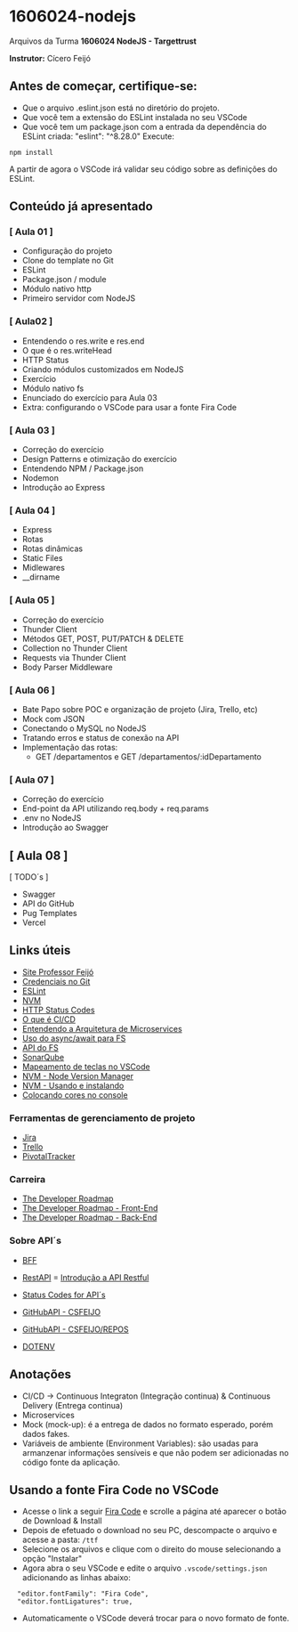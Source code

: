 # 1606024-nodejs
Arquivos da Turma **1606024 NodeJS - Targettrust**

**Instrutor:** Cícero Feijó

## Antes de começar, certifique-se:
- Que o arquivo .eslint.json está no diretório do projeto.
- Que você tem a extensão do ESLint instalada no seu VSCode
- Que você tem um package.json com a entrada da dependência do ESLint criada: "eslint": "^8.28.0"
Execute:
```
npm install
```
A partir de agora o VSCode irá validar seu código sobre as definições do ESLint.


## Conteúdo já apresentado
### [ Aula 01 ]
- Configuração do projeto
- Clone do template no Git
- ESLint
- Package.json / module
- Módulo nativo http
- Primeiro servidor com NodeJS

### [ Aula02 ]
- Entendendo o res.write e res.end
- O que é o res.writeHead
- HTTP Status
- Criando módulos customizados em NodeJS
- Exercício
- Módulo nativo fs
- Enunciado do exercício para Aula 03
- Extra: configurando o VSCode para usar a fonte Fira Code

### [ Aula 03 ]
- Correção do exercício
- Design Patterns e otimização do exercício
- Entendendo NPM / Package.json
- Nodemon
- Introdução ao Express

### [ Aula 04 ]
- Express
- Rotas
- Rotas dinâmicas
- Static Files
- Midlewares
- __dirname

### [ Aula 05 ]
- Correção do exercício
- Thunder Client
- Métodos GET, POST, PUT/PATCH & DELETE
- Collection no Thunder Client
- Requests via Thunder Client
- Body Parser Middleware

### [ Aula 06 ]
- Bate Papo sobre POC e organização de projeto (Jira, Trello, etc)
- Mock com JSON
- Conectando o MySQL no NodeJS
- Tratando erros e status de conexão na API
- Implementação das rotas:
  - GET /departamentos e GET /departamentos/:idDepartamento

### [ Aula 07 ]
- Correção do exercício
- End-point da API utilizando req.body + req.params
- .env no NodeJS
- Introdução ao Swagger

## [ Aula 08 ]
[ TODO´s ]
- Swagger
- API do GitHub
- Pug Templates
- Vercel


## Links úteis
- [Site Professor Feijó](https://professorfeijo.com.br)
- [Credenciais no Git](https://git-scm.com/book/pt-br/v2/Come%C3%A7ando-Configura%C3%A7%C3%A3o-Inicial-do-Git)
- [ESLint](https://eslint.org/)
- [NVM](https://github.com/nvm-sh/nvm)
- [HTTP Status Codes](https://developer.mozilla.org/en-US/docs/Web/HTTP/Status)
- [O que é CI/CD](https://www.redhat.com/pt-br/topics/devops/what-is-ci-cd)
- [Entendendo a Arquitetura de Microservices](https://medium.com/xp-inc/entendendo-a-arquitetura-de-microservices-cdab6b52d6ed)
- [Uso do async/await para FS](https://dev.to/starpebble/async-await-with-nodejs-file-system-1aa2)
- [API do FS](https://nodejs.org/api/fs.html#filehandlereadfileoptions)
- [SonarQube](https://www.sonarsource.com/products/sonarqube/)
- [Mapeamento de teclas no VSCode](https://code.visualstudio.com/docs/getstarted/keybindings)
- [NVM - Node Version Manager](https://github.com/nvm-sh/nvm)
- [NVM - Usando e instalando](https://blog.cod3r.com.br/instalando-e-utilizando-o-nvm-no/)
- [Colocando cores no console](https://stackoverflow.com/questions/9781218/how-to-change-node-jss-console-font-color)

### Ferramentas de gerenciamento de projeto
- [Jira](jira.com)
- [Trello](trello.com)
- [PivotalTracker](pivotaltracker.com)

### Carreira
- [The Developer Roadmap](https://roadmap.sh/)
- [The Developer Roadmap - Front-End](https://roadmap.sh/frontend/)
- [The Developer Roadmap - Back-End](https://roadmap.sh/backend/)

### Sobre API´s
- [BFF](https://medium.com/digitalproductsdev/arquitetura-bff-back-end-for-front-end-13e2cbfbcda2)
- [RestAPI](https://www.redhat.com/pt-br/topics/api/what-is-a-rest-api)
= [Introdução a API Restful](https://www.devmedia.com.br/introducao-a-web-services-restful/37387#:~:text=O%20padr%C3%A3o%20REST%20determina%20como,entidade%20em%20um%20dado%20momento.)
- [Status Codes for API´s](https://www.moesif.com/blog/technical/api-design/Which-HTTP-Status-Code-To-Use-For-Every-CRUD-App/#:~:text=404%20means%20Not%20Found.,something%20wrong%20on%20the%20backend.)

- [GitHubAPI - CSFEIJO](https://api.github.com/users/csfeijo)
- [GitHubAPI - CSFEIJO/REPOS](https://api.github.com/users/csfeijo/repos)
- [DOTENV](https://github.com/motdotla/dotenv#readme)

## Anotações
- CI/CD -> Continuous Integraton (Integração continua) & Continuous Delivery (Entrega continua)
- Microservices
- Mock (mock-up): é a entrega de dados no formato esperado, porém dados fakes.
- Variáveis de ambiente (Environment Variables): são usadas para armanzenar informações sensíveis e que não podem ser adicionadas no código fonte da aplicação.

## Usando a fonte Fira Code no VSCode
- Acesse o link a seguir [Fira Code](https://github.com/tonsky/FiraCode) e scrolle a página até aparecer o botão de Download & Install
- Depois de efetuado o download no seu PC, descompacte o arquivo e acesse a pasta: ```/ttf```
- Selecione os arquivos e clique com o direito do mouse selecionando a opção "Instalar"
- Agora abra o seu VSCode e edite o arquivo ```.vscode/settings.json``` adicionando as linhas abaixo:
```
  "editor.fontFamily": "Fira Code",
  "editor.fontLigatures": true,
```
- Automaticamente o VSCode deverá trocar para o novo formato de fonte.

